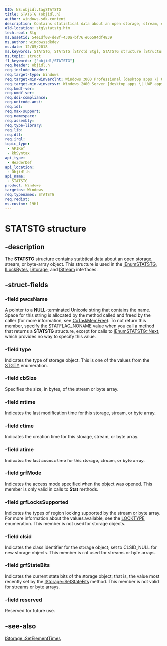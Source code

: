 ```yaml
---
UID: NS:objidl.tagSTATSTG
title: STATSTG (objidl.h)
author: windows-sdk-content
description: Contains statistical data about an open storage, stream, or byte-array object.
old-location: stg\statstg.htm
tech.root: Stg
ms.assetid: 54e1df08-de8f-430a-bf76-e66594df4839
ms.author: windowssdkdev
ms.date: 12/05/2018
ms.keywords: STATSTG, STATSTG [Strctd Stg], STATSTG structure [Structured Storage], _stg_statstg, objidl/STATSTG, stg.statstg, tagSTATSTG
ms.topic: struct
f1_keywords: ["objidl/STATSTG"]
req.header: objidl.h
req.include-header: 
req.target-type: Windows
req.target-min-winverclnt: Windows 2000 Professional [desktop apps \| UWP apps]
req.target-min-winversvr: Windows 2000 Server [desktop apps \| UWP apps]
req.kmdf-ver: 
req.umdf-ver: 
req.ddi-compliance: 
req.unicode-ansi: 
req.idl: 
req.max-support: 
req.namespace: 
req.assembly: 
req.type-library: 
req.lib: 
req.dll: 
req.irql: 
topic_type:
 - APIRef
 - kbSyntax
api_type:
 - HeaderDef
api_location:
 - Objidl.h
api_name:
 - STATSTG
product: Windows
targetos: Windows
req.typenames: STATSTG
req.redist: 
ms.custom: 19H1
---
```


# STATSTG structure


## -description


The 
<b>STATSTG</b> structure contains statistical data about an open storage, stream, or byte-array object. This structure is used in the 
<a href="https://docs.microsoft.com/windows/desktop/api/objidl/nn-objidl-ienumstatstg">IEnumSTATSTG</a>, 
<a href="https://docs.microsoft.com/windows/desktop/api/objidl/nn-objidl-ilockbytes">ILockBytes</a>, 
<a href="https://docs.microsoft.com/windows/desktop/api/objidl/nn-objidl-istorage">IStorage</a>, and 
<a href="https://docs.microsoft.com/windows/desktop/api/objidl/nn-objidl-istream">IStream</a> interfaces.


## -struct-fields




### -field pwcsName

A pointer to a <b>NULL</b>-terminated Unicode string that contains the name. Space for this string is allocated by the method called and freed by the caller (for more information, see 
<a href="https://docs.microsoft.com/windows/desktop/api/combaseapi/nf-combaseapi-cotaskmemfree">CoTaskMemFree</a>). To  not return this member, specify the STATFLAG_NONAME value when you call a method that returns a 
<b>STATSTG</b> structure, except for calls to <a href="https://docs.microsoft.com/windows/desktop/api/objidl/nn-objidl-ienumstatstg">IEnumSTATSTG::Next</a>, which provides no way to specify this value.


### -field type

Indicates the type of storage object. This is one of the values from the 
<a href="https://docs.microsoft.com/windows/desktop/api/objidl/ne-objidl-tagstgty">STGTY</a> enumeration.


### -field cbSize

Specifies the size, in bytes, of the stream or byte array.


### -field mtime

Indicates the last modification time for this storage, stream, or byte array.


### -field ctime

Indicates the creation time for this storage, stream, or byte array.


### -field atime

Indicates the last access time for this storage, stream, or byte array.


### -field grfMode

Indicates the access mode specified when the object was opened. This member is only valid in calls to 
<b>Stat</b> methods.


### -field grfLocksSupported

Indicates the types of region locking supported by the stream or byte array. For more information about the values available, see the 
<a href="https://docs.microsoft.com/windows/desktop/api/objidl/ne-objidl-taglocktype">LOCKTYPE</a> enumeration. This member is not used for storage objects.


### -field clsid

Indicates the class identifier for the storage object; set to CLSID_NULL for new storage objects. This member is not used for streams or byte arrays.


### -field grfStateBits

Indicates the current state bits of the storage object; that is, the value most recently set by the 
<a href="https://docs.microsoft.com/windows/desktop/api/objidl/nf-objidl-istorage-setstatebits">IStorage::SetStateBits</a> method. This member is not valid for streams or byte arrays.


### -field reserved

Reserved for future use.


## -see-also




<a href="https://docs.microsoft.com/windows/desktop/api/objidl/nf-objidl-istorage-setelementtimes">IStorage::SetElementTimes</a>
 

 

